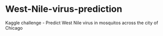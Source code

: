 # West-Nile-virus-prediction
Kaggle challenge - Predict West Nile virus in mosquitos across the city of Chicago
